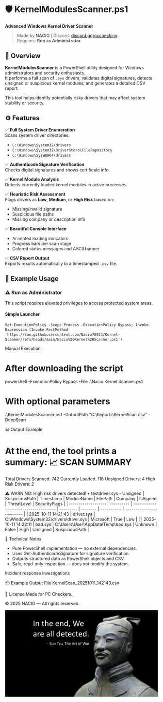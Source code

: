 # 🛡️ KernelModulesScanner.ps1  
**Advanced Windows Kernel Driver Scanner**

> Made by **NACIO** | Discord: [discord.gg/pcchecking](https://discord.gg/pcchecking)  
> Requires: **Run as Administrator**


## 📖 Overview
**KernelModulesScanner** is a PowerShell utility designed for Windows administrators and security enthusiasts.  
It performs a full scan of `.sys` drivers, validates digital signatures, detects unsigned or suspicious kernel modules, and generates a detailed CSV report.

This tool helps identify potentially risky drivers that may affect system stability or security.


## ⚙️ Features

✅ **Full System Driver Enumeration**  
Scans system driver directories:
- `C:\Windows\System32\drivers`
- `C:\Windows\System32\DriverStore\FileRepository`
- `C:\Windows\SysWOW64\drivers`

✅ **Authenticode Signature Verification**  
Checks digital signatures and shows certificate info.

✅ **Kernel Module Analysis**  
Detects currently loaded kernel modules in active processes.

✅ **Heuristic Risk Assessment**  
Flags drivers as **Low**, **Medium**, or **High Risk** based on:
- Missing/invalid signature  
- Suspicious file paths   
- Missing company or description info  

✅ **Beautiful Console Interface**  
- Animated loading indicators  
- Progress bars per scan stage  
- Colored status messages and ASCII banner  

✅ **CSV Report Output**  
Exports results automatically to a timestamped `.csv` file.


## 🧩 Example Usage

### ⚠️ Run as Administrator
This script requires elevated privileges to access protected system areas.

#### Simple Launcher 
```
Set-ExecutionPolicy -Scope Process -ExecutionPolicy Bypass; Invoke-Expression (Invoke-RestMethod 'https://raw.githubusercontent.com/Nacio78923/Kernel-Scanner/refs/heads/main/Nacio%20Kernel%20Scanner.ps1')
```

Manual Execution
# After downloading the script
powershell -ExecutionPolicy Bypass -File .\Nacio Kernel Scanner.ps1


# With optional parameters
.\KernelModulesScanner.ps1 -OutputPath "C:\Reports\KernelScan.csv" -DeepScan

📊 Output Example

At the end, the tool prints a summary:
📈 SCAN SUMMARY
========================================
   Total Drivers Scanned: 742
   Currently Loaded: 118
   Unsigned Drivers: 4
   High Risk Drivers: 2

⚠️  WARNING: High risk drivers detected!
   • testdriver.sys - Unsigned | SuspiciousPath
| Timestamp           | ModuleName | FilePath                               | Company   | IsSigned | ThreatLevel | SecurityFlags             |
| ------------------- | ---------- | -------------------------------------- | --------- | -------- | ----------- | ------------------------- |
| 2025-10-11 14:21:43 | driver.sys | C:\Windows\System32\drivers\driver.sys | Microsoft | True     | Low         |                           |
| 2025-10-11 14:22:11 | bad.sys    | C:\Users\User\AppData\Temp\bad.sys     | Unknown   | False    | High        | Unsigned | SuspiciousPath |


🧠 Technical Notes

* Pure PowerShell implementation — no external dependencies.
* Uses Get-AuthenticodeSignature for signature verification.
* Outputs structured data as PowerShell objects and CSV.
* Safe, read-only inspection — does not modify the system.

Incident response investigations

📦 Example Output File
KernelScan_20251011_142143.csv

🧾 License
Made for PC Checkers.

© 2025 NACIO — All rights reserved.

![Image Alt](https://github.com/Nacio78923/Kernel-Scanner/blob/main/togif.gif?raw=true)
